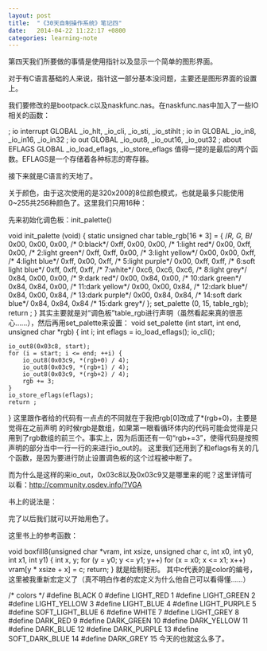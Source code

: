 ```yaml
---
layout: post
title:  "《30天自制操作系统》笔记四"
date:   2014-04-22 11:22:17 +0800
categories: learning-note
---
```


第四天我们所要做的事情是使用指针以及显示一个简单的图形界面。

对于有C语言基础的人来说，指针这一部分基本没问题，主要还是图形界面的设置上。

我们要修改的是bootpack.c以及naskfunc.nas。在naskfunc.nas中加入了一些IO相关的函数：

; io interrupt
GLOBAL		_io_hlt, _io_cli, _io_sti, _io_stihlt
; io in
GLOBAL		_io_in8, _io_in16, _io_in32
; io out
GLOBAL 	_io_out8, _io_out16, _io_out32
; about EFLAGS
GLOBAL		_io_load_eflags, _io_store_eflags
值得一提的是最后的两个函数。EFLAGS是一个存储着各种标志的寄存器。


接下来就是C语言的天地了。



关于颜色，由于这次使用的是320x200的8位颜色模式，也就是最多只能使用0~255共256种颜色了。这里我们只用16种：



先来初始化调色板：init_palette()

void init_palette (void) {
	static unsigned char table_rgb[16 * 3] = {
		/*R, G, B*/
		0x00, 0x00, 0x00,	/*  0:black*/
		0xff, 0x00, 0x00,	/*  1:light red*/
		0x00, 0xff, 0x00,	/*  2:light green*/
		0xff, 0xff, 0x00,	/*  3:light yellow*/
		0x00, 0x00, 0xff,	/*  4:light blue*/
		0xff, 0x00, 0xff,	/*  5:light purple*/
		0x00, 0xff, 0xff,	/*  6:soft light blue*/
		0xff, 0xff, 0xff,	/*  7:white*/
		0xc6, 0xc6, 0xc6,	/*  8:light grey*/
		0x84, 0x00, 0x00,	/*  9:dark red*/
		0x00, 0x84, 0x00,	/* 10:dark green*/
		0x84, 0x84, 0x00,	/* 11:dark yellow*/
		0x00, 0x00, 0x84,	/* 12:dark blue*/
		0x84, 0x00, 0x84,	/* 13:dark purple*/
		0x00, 0x84, 0x84,	/* 14:soft dark blue*/
		0x84, 0x84, 0x84	/* 15:dark grey*/
	};
	set_palette (0, 15, table_rgb);
	return ;
}
其实主要就是对“调色板”table_rgb进行声明（虽然看起来真的很恶心……），然后再用set_palette来设置：
void set_palette (int start, int end, unsigned char *rgb) {
	int i;
	int eflags = io_load_eflags();
	io_cli();
	
	io_out8(0x03c8, start);	
	for (i = start; i <= end; ++i) {
		io_out8(0x03c9, *(rgb+0) / 4);
		io_out8(0x03c9, *(rgb+1) / 4);
		io_out8(0x03c9, *(rgb+2) / 4);
		rgb += 3;
	}
	io_store_eflags(eflags);
	return ;
}
这里跟作者给的代码有一点点的不同就在于我把rgb[0]改成了*(rgb+0)，主要是觉得在之前声明 的时候rgb是数组，如果第一眼看循环体内的代码可能会觉得是只用到了rgb数组的前三个。事实上，因为后面还有一句“rgb+=3”，使得代码是按照声明的部分当中一行一行的来进行io_out的。
这里我们还用到了和eflags有关的几个函数，是因为要进行防止设置调色板的这个过程被中断了。

而为什么是这样的来io_out，0x03c8以及0x03c9又是哪里来的呢？这里详情可以看：http://community.osdev.info/?VGA

书上的说法是：


完了以后我们就可以开始用色了。

这里书上的参考函数：

void boxfill8(unsigned char *vram, int xsize, unsigned char c, 
		int x0, int y0, int x1, int y1) {
	int x, y;
	for (y = y0; y <= y1; y++)
		for (x = x0; x <= x1; x++)
			vram[y * xsize + x] = c;
	return;
}
就是绘制矩形。
其中c代表的是color的编号，这里被我重新宏定义了（真不明白作者的宏定义为什么他自己可以看得懂……）

/* colors */
#define BLACK		0
#define LIGHT_RED	1
#define LIGHT_GREEN	2
#define LIGHT_YELLOW	3
#define LIGHT_BLUE	4
#define LIGHT_PURPLE	5
#define SOFT_LIGHT_BLUE	6
#define WHITE		7
#define LIGHT_GREY	8
#define DARK_RED	9
#define DARK_GREEN	10
#define DARK_YELLOW	11
#define DARK_BLUE	12
#define DARK_PURPLE	13
#define SOFT_DARK_BLUE	14
#define DARK_GREY	15
今天的也就这么多了。

